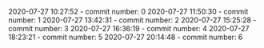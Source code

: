 2020-07-27 10:27:52 - commit number: 0
2020-07-27 11:50:30 - commit number: 1
2020-07-27 13:42:31 - commit number: 2
2020-07-27 15:25:28 - commit number: 3
2020-07-27 16:36:19 - commit number: 4
2020-07-27 18:23:21 - commit number: 5
2020-07-27 20:14:48 - commit number: 6

